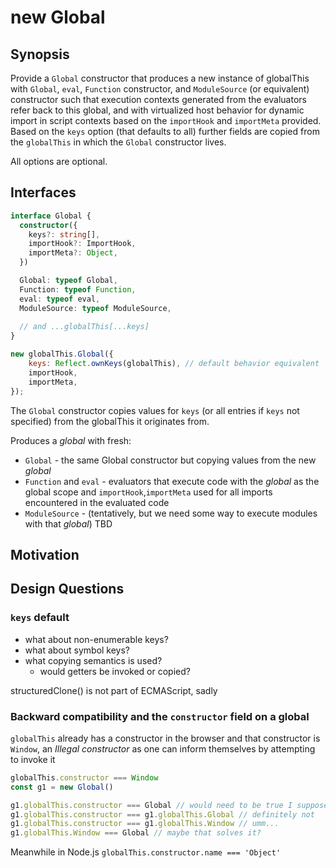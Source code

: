 # new Global

## Synopsis

Provide a `Global` constructor that produces a new instance of globalThis with  `Global`, `eval`, `Function` constructor, and `ModuleSource` (or equivalent) constructor such that execution contexts
generated from the evaluators refer back to this global, and with
 virtualized host behavior for dynamic import in script
contexts based on the `importHook` and `importMeta` provided.
Based on the `keys` option (that defaults to all) further fields are copied from the `globalThis` in which the `Global` constructor lives.

All options are optional.


## Interfaces
```ts
interface Global {
  constructor({
    keys?: string[],
    importHook?: ImportHook,
    importMeta?: Object,
  })

  Global: typeof Global,
  Function: typeof Function,
  eval: typeof eval,
  ModuleSource: typeof ModuleSource,
  
  // and ...globalThis[...keys]
}
```

```js
new globalThis.Global({
    keys: Reflect.ownKeys(globalThis), // default behavior equivalent
    importHook,
    importMeta,
});
```

The `Global` constructor copies values for `keys` (or all entries if `keys` not specified) from the globalThis it originates from.

Produces a _global_ with fresh:
- `Global` - the same Global constructor but copying values from the new _global_
- `Function` and `eval` - evaluators that execute code with the _global_ as the global scope and `importHook`,`importMeta` used for all imports encountered in the evaluated code
- `ModuleSource` - (tentatively, but we need some way to execute modules with that _global_) TBD

## Motivation

## Design Questions

### `keys` default

- what about non-enumerable keys?
- what about symbol keys?
- what copying semantics is used? 
  - would getters be invoked or copied?

structuredClone() is not part of ECMAScript, sadly


### Backward compatibility and the `constructor` field on a global

`globalThis` already has a constructor in the browser and that constructor is `Window`, an _Illegal constructor_ as one can inform themselves by attempting to invoke it
```js
globalThis.constructor === Window
const g1 = new Global()

g1.globalThis.constructor === Global // would need to be true I suppose
g1.globalThis.constructor === g1.globalThis.Global // definitely not
g1.globalThis.constructor === g1.globalThis.Window // umm...
g1.globalThis.Window === Global // maybe that solves it?
```

Meanwhile in Node.js `globalThis.constructor.name === 'Object'`
